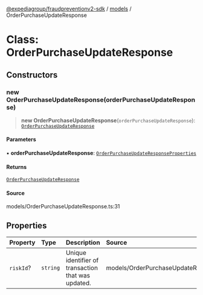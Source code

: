 [@expediagroup/fraudpreventionv2-sdk](../../index.md) / [models](../index.md) / OrderPurchaseUpdateResponse

# Class: OrderPurchaseUpdateResponse

## Constructors

### new OrderPurchaseUpdateResponse(orderPurchaseUpdateResponse)

> **new OrderPurchaseUpdateResponse**(`orderPurchaseUpdateResponse`): [`OrderPurchaseUpdateResponse`](OrderPurchaseUpdateResponse.md)

#### Parameters

▪ **orderPurchaseUpdateResponse**: [`OrderPurchaseUpdateResponseProperties`](../interfaces/OrderPurchaseUpdateResponseProperties.md)

#### Returns

[`OrderPurchaseUpdateResponse`](OrderPurchaseUpdateResponse.md)

#### Source

models/OrderPurchaseUpdateResponse.ts:31

## Properties

| Property | Type | Description | Source |
| :------ | :------ | :------ | :------ |
| `riskId`? | `string` | Unique identifier of transaction that was updated. | models/OrderPurchaseUpdateResponse.ts:29 |
